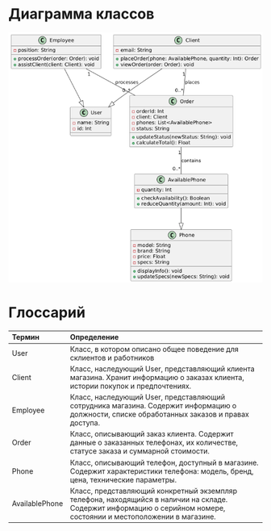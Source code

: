 # Диаграмма классов  

![Диаграмма классов](https://github.com/va1leks/Telephone-Shop/blob/main/Diagrams/images/%D0%A1%D1%83%D1%89%D0%BD%D0%BE%D1%81%D1%82%D0%B8%20%D0%B8%20%D0%BE%D1%82%D0%BD%D0%BE%D1%88%D0%B5%D0%BD%D0%B8%D1%8F.png) 

# Глоссарий

| Термин | Определение |
|:--|:--|
| User | Класс, в котором описано общее поведение для склиентов и работников |
| Client | Класс, наследующий User, представляющий клиента магазина. Хранит информацию о заказах клиента, истории покупок и предпочтениях. |
| Employee | Класс, наследующий User, представляющий сотрудника магазина. Содержит информацию о должности, списке обработанных заказов и правах доступа. |
| Order | Класс, описывающий заказ клиента. Содержит данные о заказанных телефонах, их количестве, статусе заказа и суммарной стоимости. |
| Phone | Класс, описывающий телефон, доступный в магазине. Содержит характеристики телефона: модель, бренд, цена, технические параметры.  |
| AvailablePhone | Класс, представляющий конкретный экземпляр телефона, находящийся в наличии на складе. Содержит информацию о серийном номере, состоянии и местоположении в магазине. |
